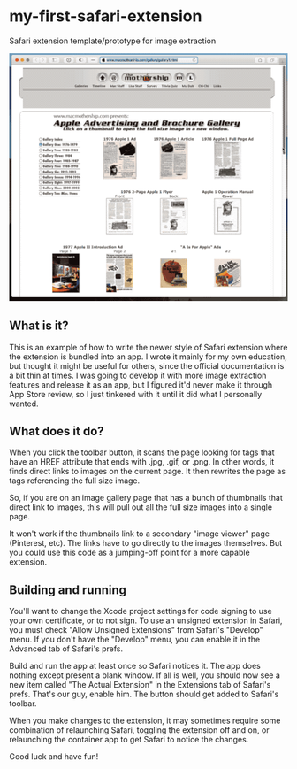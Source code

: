 # my-first-safari-extension
Safari extension template/prototype for image extraction

![Animated GIF of extension in use](demo.gif)

## What is it?

This is an example of how to write the newer style of Safari extension where the extension is bundled into an app.  I wrote it mainly for my own education, but thought it might be useful for others, since the official documentation is a bit thin at times.  I was going to develop it with more image extraction features and release it as an app, but I figured it'd never make it through App Store review, so I just tinkered with it until it did what I personally wanted.

## What does it do?

When you click the toolbar button, it scans the page looking for <A> tags that have an HREF attribute that ends with .jpg, .gif, or .png.  In other words, it finds direct links to images on the current page.  It then rewrites the page as <IMG> tags referencing the full size image.

So, if you are on an image gallery page that has a bunch of thumbnails that direct link to images, this will pull out all the full size images into a single page.

It won't work if the thumbnails link to a secondary "image viewer" page (Pinterest, etc).  The links have to go directly to the images themselves.  But you could use this code as a jumping-off point for a more capable extension.

## Building and running

You'll want to change the Xcode project settings for code signing to use your own certificate, or to not sign.  To use an unsigned extension in Safari, you must check "Allow Unsigned Extensions" from Safari's "Develop" menu.  If you don't have the "Develop" menu, you can enable it in the Advanced tab of Safari's prefs.

Build and run the app at least once so Safari notices it.  The app does nothing except present a blank window.  If all is well, you should now see a new item called "The Actual Extension" in the Extensions tab of Safari's prefs.  That's our guy, enable him.  The button should get added to Safari's toolbar.

When you make changes to the extension, it may sometimes require some combination of relaunching Safari, toggling the extension off and on, or relaunching the container app to get Safari to notice the changes.

Good luck and have fun!

